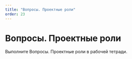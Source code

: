 ```yaml
---
title: "Вопросы. Проектные роли"
order: 23
---
```


# Вопросы. Проектные роли

Выполните Вопросы. Проектные роли в рабочей тетради.